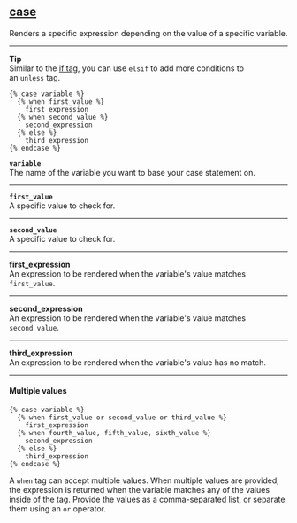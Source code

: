 ## [case](https://shopify.dev/docs/api/liquid/tags/case)

Renders a specific expression depending on the value of a specific variable.

---

**Tip**  
Similar to the [if tag](https://shopify.dev/docs/api/liquid/tags/if), you can use `elsif` to add more conditions to an `unless` tag.

```liquid
{% case variable %}
  {% when first_value %}
    first_expression
  {% when second_value %}
    second_expression
  {% else %}
    third_expression
{% endcase %}
```

**`variable`**  
The name of the variable you want to base your case statement on.

---

**`first_value`**  
A specific value to check for.

---

**`second_value`**  
A specific value to check for.

---

**first_expression**  
An expression to be rendered when the variable's value matches `first_value`.

---

**second_expression**  
An expression to be rendered when the variable's value matches `second_value`.

---

**third_expression**  
An expression to be rendered when the variable's value has no match.

---

#### Multiple values

```
{% case variable %}
  {% when first_value or second_value or third_value %}
    first_expression
  {% when fourth_value, fifth_value, sixth_value %}
    second_expression
  {% else %}
    third_expression
{% endcase %}
```

A `when` tag can accept multiple values. When multiple values are provided, the expression is returned when the variable matches any of the values inside of the tag. Provide the values as a comma-separated list, or separate them using an `or` operator.
